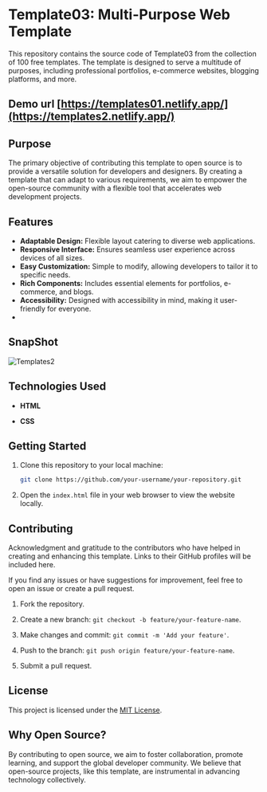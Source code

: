 # Template03: Multi-Purpose Web Template

This repository contains the source code of Template03 from the collection of 100 free templates. The template is designed to serve a multitude of purposes, including professional portfolios, e-commerce websites, blogging platforms, and more.

## Demo url [https://templates01.netlify.app/](https://templates2.netlify.app/)

## Purpose

The primary objective of contributing this template to open source is to provide a versatile solution for developers and designers. By creating a template that can adapt to various requirements, we aim to empower the open-source community with a flexible tool that accelerates web development projects.

## Features

- **Adaptable Design:** Flexible layout catering to diverse web applications.
- **Responsive Interface:** Ensures seamless user experience across devices of all sizes.
- **Easy Customization:** Simple to modify, allowing developers to tailor it to specific needs.
- **Rich Components:** Includes essential elements for portfolios, e-commerce, and blogs.
- **Accessibility:** Designed with accessibility in mind, making it user-friendly for everyone.
- 

## SnapShot
![Templates2](https://github.com/Rohitashsingh89/template2/assets/93479842/a8836f56-2ad1-4ef0-994a-d44246cacb43)

## Technologies Used

- **HTML**

- **CSS**

## Getting Started

1. Clone this repository to your local machine:

   ```bash
   git clone https://github.com/your-username/your-repository.git
   ```

2. Open the `index.html` file in your web browser to view the website locally.


## Contributing
Acknowledgment and gratitude to the contributors who have helped in creating and enhancing this template. Links to their GitHub profiles will be included here.

If you find any issues or have suggestions for improvement, feel free to open an issue or create a pull request.

1. Fork the repository.

2. Create a new branch: `git checkout -b feature/your-feature-name`.

3. Make changes and commit: `git commit -m 'Add your feature'`.

4. Push to the branch: `git push origin feature/your-feature-name`.

5. Submit a pull request.

## License

This project is licensed under the [MIT License](LICENSE).

## Why Open Source?

By contributing to open source, we aim to foster collaboration, promote learning, and support the global developer community. We believe that open-source projects, like this template, are instrumental in advancing technology collectively.

